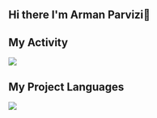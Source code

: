 ## Hi there I'm Arman Parvizi👋

## My Activity
<img src="https://github-readme-stats.vercel.app/api?username=armanparvizi1383&show_icons=true&theme=radical" />

## My Project Languages
<img src="https://github-readme-stats.vercel.app/api/top-langs/?username=armanparvizi1383&hide_progress=true" />

